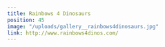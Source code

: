 ```yaml
---
title: Rainbows 4 Dinosaurs
position: 45
image: "/uploads/gallery__rainbows4dinosaurs.jpg"
link: http://www.rainbows4dinos.com/
---
```


